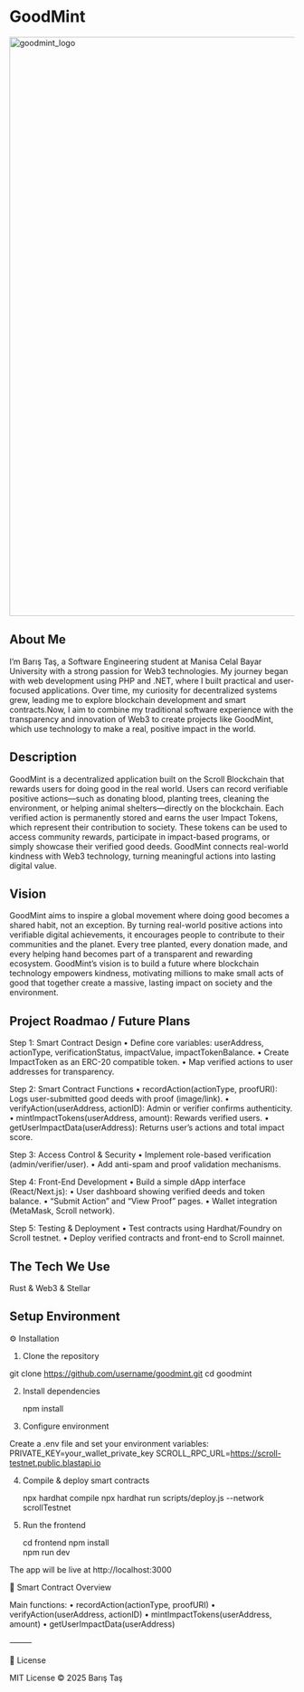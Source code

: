 # GoodMint

<img width="1536" height="1024" alt="goodmint_logo" src="https://github.com/user-attachments/assets/1108dd63-e9e3-48d5-b2f2-54ae7cdca09b" />


## About Me

I’m Barış Taş, a Software Engineering student at Manisa Celal Bayar University with a strong passion for Web3 technologies. My journey began with web development 
using PHP and .NET, where I built practical and user-focused applications. Over time, my curiosity for decentralized systems grew, leading 
me to explore blockchain development and smart contracts.Now, I aim to combine my traditional software experience with the transparency 
and innovation of Web3 to create projects like GoodMint, which use technology to make a real, positive impact in the world.

## Description

GoodMint is a decentralized application built on the Scroll Blockchain that rewards users for doing good in the real world. Users can record verifiable 
positive actions—such as donating blood, planting trees, cleaning the environment, or helping animal shelters—directly on the blockchain. 
Each verified action is permanently stored and earns the user Impact Tokens, which represent their contribution to society. These tokens can be used to access 
community rewards, participate in impact-based programs, or simply showcase their verified good deeds. GoodMint connects real-world 
kindness with Web3 technology, turning meaningful actions into lasting digital value.

## Vision

GoodMint aims to inspire a global movement where doing good becomes a shared habit, not an exception. 
By turning real-world positive actions into verifiable digital achievements, it encourages people to contribute to their communities and the planet. 
Every tree planted, every donation made, and every helping hand becomes part of a transparent and rewarding ecosystem. GoodMint’s vision is to build a 
future where blockchain technology empowers kindness, motivating millions to make small acts of good that together 
create a massive, lasting impact on society and the environment.

## Project Roadmao / Future Plans

Step 1: Smart Contract Design
	•	Define core variables: userAddress, actionType, verificationStatus, impactValue, impactTokenBalance.
	•	Create ImpactToken as an ERC-20 compatible token.
	•	Map verified actions to user addresses for transparency.

Step 2: Smart Contract Functions
	•	recordAction(actionType, proofURI): Logs user-submitted good deeds with proof (image/link).
	•	verifyAction(userAddress, actionID): Admin or verifier confirms authenticity.
	•	mintImpactTokens(userAddress, amount): Rewards verified users.
	•	getUserImpactData(userAddress): Returns user’s actions and total impact score.

Step 3: Access Control & Security
	•	Implement role-based verification (admin/verifier/user).
	•	Add anti-spam and proof validation mechanisms.

Step 4: Front-End Development
	•	Build a simple dApp interface (React/Next.js):
	•	User dashboard showing verified deeds and token balance.
	•	“Submit Action” and “View Proof” pages.
	•	Wallet integration (MetaMask, Scroll network).

Step 5: Testing & Deployment
	•	Test contracts using Hardhat/Foundry on Scroll testnet.
	•	Deploy verified contracts and front-end to Scroll mainnet.

## The Tech We Use

Rust & Web3 & Stellar

## Setup Environment

⚙️ Installation

1. Clone the repository
   
git clone https://github.com/username/goodmint.git
cd goodmint

2. Install dependencies

   npm install

3. Configure environment

Create a .env file and set your environment variables:
  PRIVATE_KEY=your_wallet_private_key
  SCROLL_RPC_URL=https://scroll-testnet.public.blastapi.io

4. Compile & deploy smart contracts

   npx hardhat compile
   npx hardhat run scripts/deploy.js --network scrollTestnet

5. Run the frontend

   cd frontend
   npm install  
   npm run dev

The app will be live at http://localhost:3000

🧠 Smart Contract Overview

Main functions:
	•	recordAction(actionType, proofURI)
	•	verifyAction(userAddress, actionID)
	•	mintImpactTokens(userAddress, amount)
	•	getUserImpactData(userAddress)

⸻

🪩 License

MIT License © 2025 Barış Taş
